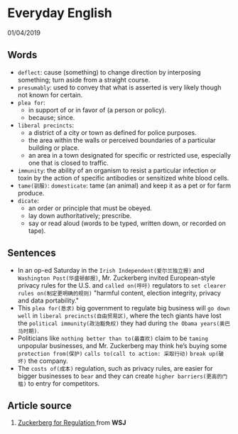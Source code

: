 Everyday English
===
01/04/2019

Words
---
* `deflect`:
  cause (something) to change direction by interposing something; turn aside from a straight course.
* `presumably`:
  used to convey that what is asserted is very likely though not known for certain.
* `plea for`:
  * in support of or in favor of (a person or policy).
  * because; since.
* `liberal precincts`:
  * a district of a city or town as defined for police purposes.
  * the area within the walls or perceived boundaries of a particular building or place.
  * an area in a town designated for specific or restricted use, especially one that is closed to traffic.
* `immunity`:
  the ability of an organism to resist a particular infection or toxin by the action of specific antibodies or sensitized white blood cells.
* `tame(驯服)`:
  `domesticate`: tame (an animal) and keep it as a pet or for farm produce.
* `dicate`:
  * an order or principle that must be obeyed.
  * lay down authoritatively; prescribe.
  * say or read aloud (words to be typed, written down, or recorded on tape).

Sentences
---
* In an op-ed Saturday in the `Irish Independent(爱尔兰独立报)` and `Washington Post(华盛顿邮报)`, Mr. Zuckerberg invited European-style privacy rules for the U.S. and `called on(呼吁)` regulators to `set clearer rules on(制定更明确的规则)` "harmful content, election integrity, privacy and data portability."
* This `plea for(恳求)` big government to regulate big business will `go down well` in `liberal precincts(自由贸易区)`, where the tech giants have lost the `political immunity(政治豁免权)` they had during `the Obama years(奥巴马时期)`. 
* Politicians like `nothing better than to(最喜欢)` claim to be `taming` unpopular businesses, and Mr. Zuckerberg may think he’s buying some `protection from(保护)` `calls to(call to action: 采取行动)` `break up(破坏)` the company.
* The `costs of(成本)` regulation, such as privacy rules, are easier for bigger businesses to `bear` and they can create `higher barriers(更高的门槛)` to entry for competitors.

Article source
---
1. [Zuckerberg for Regulation
](https://www.wsj.com/articles/zuckerberg-for-regulation-11554061880)  from **WSJ**